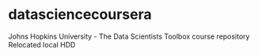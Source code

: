 # datasciencecoursera
Johns Hopkins University - The Data Scientists Toolbox course repository
Relocated local HDD